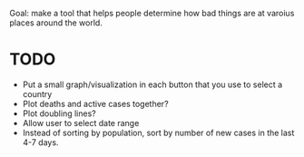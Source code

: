 Goal: make a tool that helps people determine how bad things are at varoius
places around the world.

# TODO

* Put a small graph/visualization in each button that you use to select a
  country
* Plot deaths and active cases together?
* Plot doubling lines?
* Allow user to select date range
* Instead of sorting by population, sort by number of new cases in the last 4-7
  days.
